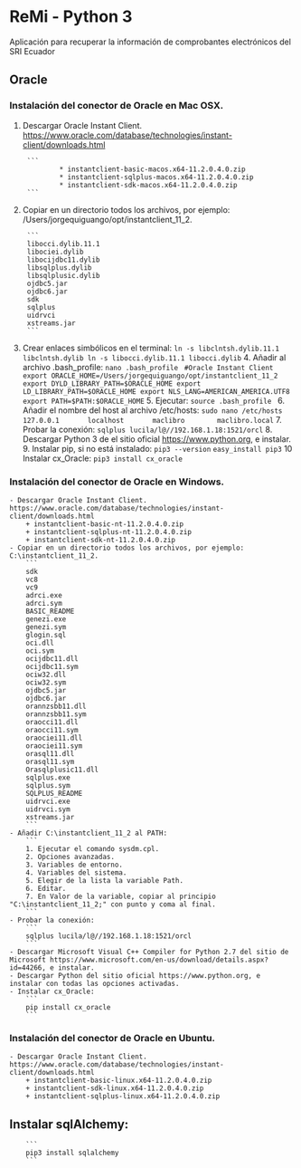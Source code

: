 # ReMi - Python 3
Aplicación para recuperar la información de comprobantes electrónicos del SRI Ecuador

## Oracle

### Instalación del conector de Oracle en Mac OSX.
1. Descargar Oracle Instant Client. https://www.oracle.com/database/technologies/instant-client/downloads.html

        ```
                * instantclient-basic-macos.x64-11.2.0.4.0.zip 
                * instantclient-sqlplus-macos.x64-11.2.0.4.0.zip 
                * instantclient-sdk-macos.x64-11.2.0.4.0.zip
        ```        

2. Copiar en un directorio todos los archivos, por ejemplo: /Users/jorgequiguango/opt/instantclient_11_2.

        ```
        libocci.dylib.11.1
        libociei.dylib
        libocijdbc11.dylib
        libsqlplus.dylib
        libsqlplusic.dylib
        ojdbc5.jar
        ojdbc6.jar
        sdk
        sqlplus
        uidrvci
        xstreams.jar
        ```
        
3. Crear enlaces simbólicos en el terminal:
        ```
        ln -s libclntsh.dylib.11.1 libclntsh.dylib
        ln -s libocci.dylib.11.1 libocci.dylib
        ```
    4. Añadir al archivo .bash_profile: 
        ```
        nano .bash_profile 
        ```
        ```
        #Oracle Instant Client
        export ORACLE_HOME=/Users/jorgequiguango/opt/instantclient_11_2
        export DYLD_LIBRARY_PATH=$ORACLE_HOME
        export LD_LIBRARY_PATH=$ORACLE_HOME
        export NLS_LANG=AMERICAN_AMERICA.UTF8
        export PATH=$PATH:$ORACLE_HOME
        ```
    5. Ejecutar: 
        ```
        source .bash_profile 
        ```
    6. Añadir el nombre del host al archivo /etc/hosts: 
        ```
        sudo nano /etc/hosts
        ```
        ```
        127.0.0.1       localhost       maclibro        maclibro.local
        ```
    7. Probar la conexión: 
        ```
        sqlplus lucila/l@//192.168.1.18:1521/orcl
        ```
    8. Descargar Python 3 de el sitio oficial https://www.python.org, e instalar.
    9. Instalar pip, si no está instalado:
        ```
        pip3 --version
        ```
        ```
        easy_install pip3
        ```
    10 Instalar cx_Oracle: 
        ```
        pip3 install cx_oracle
        ```
### Instalación del conector de Oracle en Windows.

    - Descargar Oracle Instant Client. https://www.oracle.com/database/technologies/instant-client/downloads.html
        + instantclient-basic-nt-11.2.0.4.0.zip
        + instantclient-sqlplus-nt-11.2.0.4.0.zip
        + instantclient-sdk-nt-11.2.0.4.0.zip
    - Copiar en un directorio todos los archivos, por ejemplo: C:\instantclient_11_2.
        ```
        sdk
        vc8
        vc9
        adrci.exe
        adrci.sym
        BASIC_README
        genezi.exe
        genezi.sym
        glogin.sql
        oci.dll
        oci.sym
        ocijdbc11.dll
        ocijdbc11.sym
        ociw32.dll
        ociw32.sym
        ojdbc5.jar
        ojdbc6.jar
        orannzsbb11.dll
        orannzsbb11.sym
        oraocci11.dll
        oraocci11.sym
        oraociei11.dll
        oraociei11.sym
        orasql11.dll
        orasql11.sym
        Orasqlplusic11.dll
        sqlplus.exe
        sqlplus.sym
        SQLPLUS_README
        uidrvci.exe
        uidrvci.sym
        xstreams.jar
        ```
    - Añadir C:\instantclient_11_2 al PATH: 
        ```
        1. Ejecutar el comando sysdm.cpl.
        2. Opciones avanzadas.
        3. Variables de entorno.
        4. Variables del sistema.
        5. Elegir de la lista la variable Path.
        6. Editar.
        7. En Valor de la variable, copiar al principio "C:\instantclient_11_2;" con punto y coma al final.
        ```
    - Probar la conexión: 
        ```
        sqlplus lucila/l@//192.168.1.18:1521/orcl
        ```
    - Descargar Microsoft Visual C++ Compiler for Python 2.7 del sitio de Microsoft https://www.microsoft.com/en-us/download/details.aspx?id=44266, e instalar.
    - Descargar Python del sitio oficial https://www.python.org, e instalar con todas las opciones activadas.
    - Instalar cx_Oracle: 
        ```
        pip install cx_oracle
        ```
### Instalación del conector de Oracle en Ubuntu.

    - Descargar Oracle Instant Client. https://www.oracle.com/database/technologies/instant-client/downloads.html
        + instantclient-basic-linux.x64-11.2.0.4.0.zip
        + instantclient-sdk-linux.x64-11.2.0.4.0.zip
        + instantclient-sqlplus-linux.x64-11.2.0.4.0.zip

## Instalar sqlAlchemy: 
        ```
        pip3 install sqlalchemy
        ```
